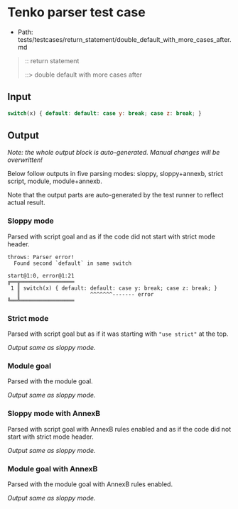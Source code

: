# Tenko parser test case

- Path: tests/testcases/return_statement/double_default_with_more_cases_after.md

> :: return statement
>
> ::> double default with more cases after

## Input


`````js
switch(x) { default: default: case y: break; case z: break; }
`````

## Output

_Note: the whole output block is auto-generated. Manual changes will be overwritten!_

Below follow outputs in five parsing modes: sloppy, sloppy+annexb, strict script, module, module+annexb.

Note that the output parts are auto-generated by the test runner to reflect actual result.

### Sloppy mode

Parsed with script goal and as if the code did not start with strict mode header.

`````
throws: Parser error!
  Found second `default` in same switch

start@1:0, error@1:21
╔══╦═════════════════
 1 ║ switch(x) { default: default: case y: break; case z: break; }
   ║                      ^^^^^^^------- error
╚══╩═════════════════

`````

### Strict mode

Parsed with script goal but as if it was starting with `"use strict"` at the top.

_Output same as sloppy mode._

### Module goal

Parsed with the module goal.

_Output same as sloppy mode._

### Sloppy mode with AnnexB

Parsed with script goal with AnnexB rules enabled and as if the code did not start with strict mode header.

_Output same as sloppy mode._

### Module goal with AnnexB

Parsed with the module goal with AnnexB rules enabled.

_Output same as sloppy mode._
